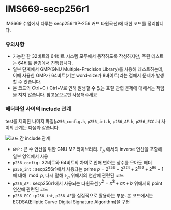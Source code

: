 # IMS669-secp256r1
IMS669 수업에서 다루는 secp256r1(P-256 커브 타원곡선)에 대한 코드를 정리합니다.

### 유의사항
* 가능한 한 32비트와 64비트 시스템 모두에서 동작하도록 작성하지만, 주된 테스트는 64비트 환경에서 진행됩니다.
* 일부 단계에서 GMP(GNU Multiple-Precision Library)를 사용해 테스트하는데, 이때 사용한 GMP가 64비트(기본 word-size가 8바이트)라는 점에서 문제가 발생할 수 있습니다.
* 본 코드의 Ctrl+C / Ctrl+V로 인해 발생할 수 있는 표절 관련 문제에 대해서는 책임을 지지 않습니다. 참고용으로만 사용해주세요



### 헤더파일 사이의 include 관계

test를 제외한 나머지 파일(`p256_config.h`, `p256_int.h`, `p256_AF.h`, `p256_ECC.h`) 사이의 관계는 다음과 같습니다.

![코드 간 include 관계](https://github.com/nyan101/IMS669-secp256r1/blob/master/include.png)

* `GMP` : 큰 수 연산을 위한 GNU MP 라이브러리. $\mathbb{F}_p$ 에서의 inverse 연산을 포함해 일부 영역에서 사용
* `p256_config` : 32비트와 64비트의 차이로 인해 변하는 상수를 모아둔 헤더
* `p256_int` : secp256r1에서 사용되는 prime $p= 2^256 - 2^224 + 2^192 + 2^96 - 1$ 에 대해$\mod p$, 다시 말해 $\mathbb{F}_p$ 위에서의 연산에 관련된 코드
* `p256_AF` : secp256r1에서 사용되는 타원곡선 $y^2=x^3+ax+b$  위에서의 point 연산에 관련된 코드
* `p256_ECC` : `p256_int`, `p256_AF`를 실질적으로 활용하는 부분. 본 코드에서는 ECDSA(Elliptic Curve Digital Signature Algorithm)을 구현